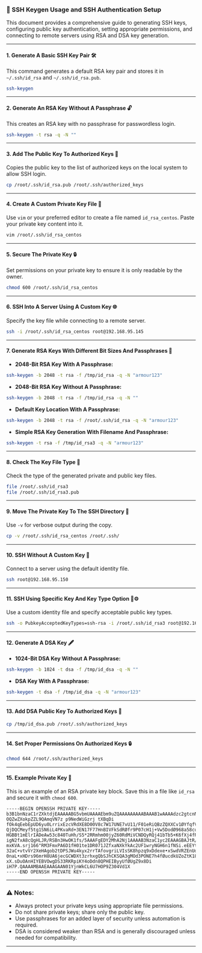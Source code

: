 
### 🔑 SSH Keygen Usage and SSH Authentication Setup

This document provides a comprehensive guide to generating SSH keys, configuring public key authentication, setting appropriate permissions, and connecting to remote servers using RSA and DSA key generation.

---

#### 1. **Generate A Basic SSH Key Pair** 🛠️

This command generates a default RSA key pair and stores it in `~/.ssh/id_rsa` and `~/.ssh/id_rsa.pub`.

```bash
ssh-keygen
```

---

#### 2. **Generate An RSA Key Without A Passphrase** 🔓

This creates an RSA key with no passphrase for passwordless login.

```bash
ssh-keygen -t rsa -q -N ""
```

---

#### 3. **Add The Public Key To Authorized Keys** 📜

Copies the public key to the list of authorized keys on the local system to allow SSH login.

```bash
cp /root/.ssh/id_rsa.pub /root/.ssh/authorized_keys
```

---

#### 4. **Create A Custom Private Key File** 📝

Use `vim` or your preferred editor to create a file named `id_rsa_centos`. Paste your private key content into it.

```bash
vim /root/.ssh/id_rsa_centos
```

---

#### 5. **Secure The Private Key** 🔒

Set permissions on your private key to ensure it is only readable by the owner.

```bash
chmod 600 /root/.ssh/id_rsa_centos
```

---

#### 6. **SSH Into A Server Using A Custom Key** 🌐

Specify the key file while connecting to a remote server.

```bash
ssh -i /root/.ssh/id_rsa_centos root@192.168.95.145
```

---

#### 7. **Generate RSA Keys With Different Bit Sizes And Passphrases** 🔐

- **2048-Bit RSA Key With A Passphrase:**

```bash
ssh-keygen -b 2048 -t rsa -f /tmp/id_rsa -q -N "armour123"
```

- **2048-Bit RSA Key Without A Passphrase:**

```bash
ssh-keygen -b 2048 -t rsa -f /tmp/id_rsa -q -N ""
```

- **Default Key Location With A Passphrase:**

```bash
ssh-keygen -b 2048 -t rsa -f /root/.ssh/id_rsa -q -N "armour123"
```

- **Simple RSA Key Generation With Filename And Passphrase:**

```bash
ssh-keygen -t rsa -f /tmp/id_rsa3 -q -N "armour123"
```

---

#### 8. **Check The Key File Type** 🧐

Check the type of the generated private and public key files.

```bash
file /root/.ssh/id_rsa3
file /root/.ssh/id_rsa3.pub
```

---

#### 9. **Move The Private Key To The SSH Directory** 📂

Use `-v` for verbose output during the copy.

```bash
cp -v /root/.ssh/id_rsa_centos /root/.ssh/
```

---

#### 10. **SSH Without A Custom Key** 🚀

Connect to a server using the default identity file.

```bash
ssh root@192.168.95.150
```

---

#### 11. **SSH Using Specific Key And Key Type Option** 🔑⚙️

Use a custom identity file and specify acceptable public key types.

```bash
ssh -o PubkeyAcceptedKeyTypes=ssh-rsa -i /root/.ssh/id_rsa3 root@192.168.95.160
```

---

#### 12. **Generate A DSA Key** 🖋️

- **1024-Bit DSA Key Without A Passphrase:**

```bash
ssh-keygen -b 1024 -t dsa -f /tmp/id_dsa -q -N ""
```

- **DSA Key With A Passphrase:**

```bash
ssh-keygen -t dsa -f /tmp/id_dsa -q -N "armour123"
```

---

#### 13. **Add DSA Public Key To Authorized Keys** 📜

```bash
cp /tmp/id_dsa.pub /root/.ssh/authorized_keys
```

---

#### 14. **Set Proper Permissions On Authorized Keys** 🔒

```bash
chmod 644 /root/.ssh/authorized_keys
```

---

#### 15. **Example Private Key** 🔑

This is an example of an RSA private key block. Save this in a file like `id_rsa` and secure it with `chmod 600`.

```
-----BEGIN OPENSSH PRIVATE KEY-----
b3B1bnNzaC1rZXktdjEAAAAABG5vbmUAAAAEbm9uZQAAAAAAAAABAAAB1wAAAAdzc2gtcnNhAAAAAwEAAQAAAYEAm1Ht2ØiLC
OQZwZXokpZZL9QAmqVN7z p9NedWiGzrj tXBqDi fOk4qEebEpUD6yu0LrrixEzcVRdXE8D00V8c7W17UNE7vU11/F01eRiQBzZQXXCv1ØYfqfV81KL54QRi21Qi1rdPMDiiFXnMjmLi6hjUwT2baYVn7MYoKdy
QjDQCMeyf5tg1SN6iL4PKvaRd+3EN17F77HnBIVFkSdRØfr9P07cH1j+Vw5DodØ968a58cuØWuJZrHLdXOc99Nd193Lt7Y6dovz3qasfxQDqNSwYJYNe3fOu
HGBBt1mElrIADeAw53c840TuHh/S5*2RRmhm00jyZ60RdMiVCNDQyRQj41bTb5+K6fXj4fRØwYJx7jOj9nRrc2hM3U/Ff6w044CceVgQFLJ7CAPnfdEpGm1pj
igN2fxA8cQgHLJR/RSBn3HwOK1fs/5AAAFgEDY2MhA2Nj1AAAAB3NzaC1yc2EAAAGBAJtR/tt1iwtEGcGV6JKWKS/UAJq1Te86fTXnVohs647Vwag4nzpOKhH
mxKVA.srj166"RM3FmxPA6D1fH01te1DR071JZfxaNXkYkAc2UF1wryNGH6n1fNSi.eEEYttU1iK3TzA40hV5z15i4uoYIME9m2mFZ+j3rm7eLfbxTWgi28jL
32aC+vtvVr2XeHAgob2tDPSJWu4kyx2rrTAfovgriLVIsSK8hpzq9xDdexe•xSwdVRZEnUdH6/T603B9Y/1cDOQ6HdPevGufHLtFriWaxy3VznPfTXdfdy7e2
0naL•xHDrs96mrH8UA6jecGCWDXt3zrhxgQbSJhCKSQA3gMOd3PONE7h4fØucdkUZoZtK18meqEXT11QjQØMkU1+NWØ2+fiun14*HØdMGCceqzo/ZØa3N0TNIP
xX.sDuOAnHIYEBVOwgDS33RKRpiKY4oDdn8QPHEIByyUfØUgZ9x8Di iH7P.QAAAAMBAAEAAAGAAN01YjnWkCL6U7HOP9Z304Vd1X
-----END OPENSSH PRIVATE KEY-----
```

---

### ⚠️ Notes:
- Always protect your private keys using appropriate file permissions.
- Do not share private keys; share only the public key.
- Use passphrases for an added layer of security unless automation is required.
- DSA is considered weaker than RSA and is generally discouraged unless needed for compatibility.

--- 
